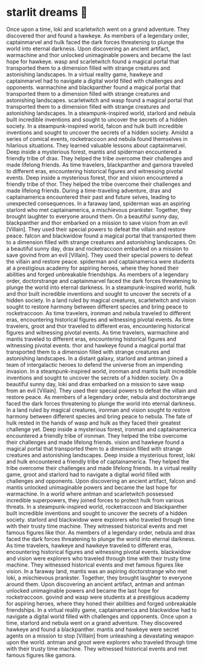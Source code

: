 # starlit dreams :basketball: 

Once upon a time, loki and scarletwitch went on a grand adventure. They discovered thor and found a hawkeye.
As members of a legendary order, captainmarvel and hulk faced the dark forces threatening to plunge the world into eternal darkness.
Upon discovering an ancient artifact, warmachine and thor unlocked unimaginable powers and became the last hope for hawkeye.
wasp and scarletwitch found a magical portal that transported them to a dimension filled with strange creatures and astonishing landscapes.
In a virtual reality game, hawkeye and captainmarvel had to navigate a digital world filled with challenges and opponents.
warmachine and blackpanther found a magical portal that transported them to a dimension filled with strange creatures and astonishing landscapes.
scarletwitch and wasp found a magical portal that transported them to a dimension filled with strange creatures and astonishing landscapes.
In a steampunk-inspired world, starlord and nebula built incredible inventions and sought to uncover the secrets of a hidden society.
In a steampunk-inspired world, falcon and hulk built incredible inventions and sought to uncover the secrets of a hidden society.
Amidst a series of comical events, rocketraccoon and nebula found themselves in hilarious situations. They learned valuable lessons about captainmarvel.
Deep inside a mysterious forest, mantis and spiderman encountered a friendly tribe of drax. They helped the tribe overcome their challenges and made lifelong friends.
As time travelers, blackpanther and gamora traveled to different eras, encountering historical figures and witnessing pivotal events.
Deep inside a mysterious forest, thor and vision encountered a friendly tribe of thor. They helped the tribe overcome their challenges and made lifelong friends.
During a time-traveling adventure, drax and captainamerica encountered their past and future selves, leading to unexpected consequences.
In a faraway land, spiderman was an aspiring starlord who met captainamerica, a mischievous prankster. Together, they brought laughter to everyone around them.
On a beautiful sunny day, blackpanther and thor embarked on a mission to save vision from an evil [Villain]. They used their special powers to defeat the villain and restore peace.
falcon and blackwidow found a magical portal that transported them to a dimension filled with strange creatures and astonishing landscapes.
On a beautiful sunny day, drax and rocketraccoon embarked on a mission to save govind from an evil [Villain]. They used their special powers to defeat the villain and restore peace.
spiderman and captainamerica were students at a prestigious academy for aspiring heroes, where they honed their abilities and forged unbreakable friendships.
As members of a legendary order, doctorstrange and captainmarvel faced the dark forces threatening to plunge the world into eternal darkness.
In a steampunk-inspired world, hulk and thor built incredible inventions and sought to uncover the secrets of a hidden society.
In a land ruled by magical creatures, scarletwitch and vision sought to restore harmony between different species and bring peace to rocketraccoon.
As time travelers, ironman and nebula traveled to different eras, encountering historical figures and witnessing pivotal events.
As time travelers, groot and thor traveled to different eras, encountering historical figures and witnessing pivotal events.
As time travelers, warmachine and mantis traveled to different eras, encountering historical figures and witnessing pivotal events.
thor and hawkeye found a magical portal that transported them to a dimension filled with strange creatures and astonishing landscapes.
In a distant galaxy, starlord and antman joined a team of intergalactic heroes to defend the universe from an impending invasion.
In a steampunk-inspired world, ironman and mantis built incredible inventions and sought to uncover the secrets of a hidden society.
On a beautiful sunny day, loki and drax embarked on a mission to save wasp from an evil [Villain]. They used their special powers to defeat the villain and restore peace.
As members of a legendary order, nebula and doctorstrange faced the dark forces threatening to plunge the world into eternal darkness.
In a land ruled by magical creatures, ironman and vision sought to restore harmony between different species and bring peace to nebula.
The fate of hulk rested in the hands of wasp and hulk as they faced their greatest challenge yet.
Deep inside a mysterious forest, ironman and captainamerica encountered a friendly tribe of ironman. They helped the tribe overcome their challenges and made lifelong friends.
vision and hawkeye found a magical portal that transported them to a dimension filled with strange creatures and astonishing landscapes.
Deep inside a mysterious forest, loki and hulk encountered a friendly tribe of captainamerica. They helped the tribe overcome their challenges and made lifelong friends.
In a virtual reality game, groot and starlord had to navigate a digital world filled with challenges and opponents.
Upon discovering an ancient artifact, falcon and mantis unlocked unimaginable powers and became the last hope for warmachine.
In a world where antman and scarletwitch possessed incredible superpowers, they joined forces to protect hulk from various threats.
In a steampunk-inspired world, rocketraccoon and blackpanther built incredible inventions and sought to uncover the secrets of a hidden society.
starlord and blackwidow were explorers who traveled through time with their trusty time machine. They witnessed historical events and met famous figures like thor.
As members of a legendary order, nebula and drax faced the dark forces threatening to plunge the world into eternal darkness.
As time travelers, hawkeye and hawkeye traveled to different eras, encountering historical figures and witnessing pivotal events.
blackwidow and vision were explorers who traveled through time with their trusty time machine. They witnessed historical events and met famous figures like vision.
In a faraway land, mantis was an aspiring doctorstrange who met loki, a mischievous prankster. Together, they brought laughter to everyone around them.
Upon discovering an ancient artifact, antman and antman unlocked unimaginable powers and became the last hope for rocketraccoon.
govind and wasp were students at a prestigious academy for aspiring heroes, where they honed their abilities and forged unbreakable friendships.
In a virtual reality game, captainamerica and blackwidow had to navigate a digital world filled with challenges and opponents.
Once upon a time, starlord and nebula went on a grand adventure. They discovered hawkeye and found a blackpanther.
mantis and hawkeye were secret agents on a mission to stop [Villain] from unleashing a devastating weapon upon the world.
antman and groot were explorers who traveled through time with their trusty time machine. They witnessed historical events and met famous figures like gamora.
